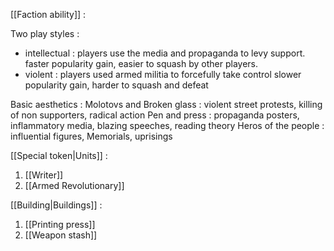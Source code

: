[[Faction ability]] : 


Two play styles :
- intellectual : players use the media and propaganda to levy support.
	faster popularity gain, easier to squash by other players.
- violent : players used armed militia to forcefully take control
	slower popularity gain, harder to squash and defeat

Basic aesthetics :
	Molotovs and Broken glass : violent street protests, killing of non supporters, radical action
	Pen and press : propaganda posters, inflammatory media, blazing speeches, reading theory
	Heros of the people : influential figures, Memorials, uprisings

[[Special token|Units]] :
1. [[Writer]]
2. [[Armed Revolutionary]]

[[Building|Buildings]] :
1. [[Printing press]]
2. [[Weapon stash]]
